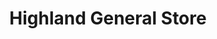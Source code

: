 ---
title: "Highland General Store"
url: /highland-lakes/highland-general-store/
shop: Dorfladen
---